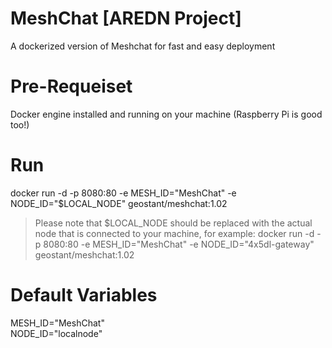 # MeshChat [AREDN Project]
A dockerized version of Meshchat for fast and easy deployment

# Pre-Requeiset
Docker engine installed and running on your machine (Raspberry Pi is good too!)

# Run
docker run -d -p 8080:80 -e MESH_ID="MeshChat" -e NODE_ID="$LOCAL_NODE" geostant/meshchat:1.02

> Please note that $LOCAL_NODE should be replaced with the actual node that is connected to your machine, for example: docker run -d -p 8080:80 -e MESH_ID="MeshChat" -e NODE_ID="4x5dl-gateway" geostant/meshchat:1.02

# Default Variables
MESH_ID="MeshChat"<br>
NODE_ID="localnode"
